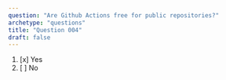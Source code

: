 ```yaml
---
question: "Are Github Actions free for public repositories?"
archetype: "questions"
title: "Question 004"
draft: false
---
```


1. [x] Yes
1. [ ] No

